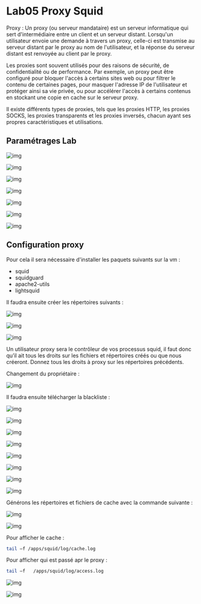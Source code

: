 # Lab05 Proxy Squid


Proxy : Un proxy (ou serveur mandataire) est un serveur informatique qui sert d'intermédiaire entre un client et un serveur distant. Lorsqu'un utilisateur envoie une demande à travers un proxy, celle-ci est transmise au serveur distant par le proxy au nom de l'utilisateur, et la réponse du serveur distant est renvoyée au client par le proxy.

Les proxies sont souvent utilisés pour des raisons de sécurité, de confidentialité ou de performance. Par exemple, un proxy peut être configuré pour bloquer l'accès à certains sites web ou pour filtrer le contenu de certaines pages, pour masquer l'adresse IP de l'utilisateur et protéger ainsi sa vie privée, ou pour accélérer l'accès à certains contenus en stockant une copie en cache sur le serveur proxy.

Il existe différents types de proxies, tels que les proxies HTTP, les proxies SOCKS, les proxies transparents et les proxies inversés, chacun ayant ses propres caractéristiques et utilisations.


## Paramétrages Lab




![img](img/f1.PNG)

![img](img/f2.PNG)

![img](img/f3.PNG)

![img](img/f4.PNG)

![img](img/f5.PNG)

![img](img/f6.PNG)

![img](img/f7.PNG)

## Configuration proxy


Pour cela il sera nécessaire d'installer les paquets suivants sur la vm :

- squid
- squidguard
- apache2-utils
- lightsquid

Il faudra ensuite créer les répertoires suivants :

![img](img/f8.PNG)

![img](img/f19.PNG)

![img](img/f20.PNG)



Un utilisateur proxy sera le contrôleur de vos processus squid, il faut donc qu’il ait tous les droits sur les fichiers et répertoires créés ou que nous créeront. Donnez tous les droits à proxy sur les répertoires précédents.

Changement du propriétaire : 

![img](img/f9.PNG)


Il faudra ensuite télécharger la blackliste :

![img](img/f10.PNG)

![img](img/f11.PNG)

![img](img/f12.PNG)

![img](img/f13.PNG)

![img](img/f14.PNG)

![img](img/f15.PNG)

![img](img/f16.PNG)

![img](img/f17.PNG)

Générons les répertoires et fichiers de cache avec la commande suivante :

![img](img/f18.PNG)

![img](img/f21.PNG)

Pour afficher le cache :

```sh
tail –f /apps/squid/log/cache.log 	
```

Pour afficher qui est passé apr le proxy :

```sh
tail –f   /apps/squid/log/access.log
```

![img](img/f22.PNG)

![img](img/f23.PNG)